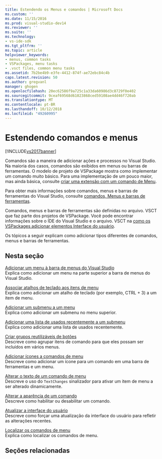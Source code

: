 ```yaml
---
title: Estendendo os Menus e comandos | Microsoft Docs
ms.custom: ''
ms.date: 11/15/2016
ms.prod: visual-studio-dev14
ms.reviewer: ''
ms.suite: ''
ms.technology:
- vs-ide-sdk
ms.tgt_pltfrm: ''
ms.topic: article
helpviewer_keywords:
- menus, common tasks
- VSPackages, menu tasks
- .vsct files, common menu tasks
ms.assetid: 7b2be4b9-e3fe-4412-874f-ae72ebc84c4b
caps.latest.revision: 50
ms.author: gregvanl
manager: ghogen
ms.openlocfilehash: 20ec62586f9a725c1a33da60986d3c8729f0e402
ms.sourcegitcommit: 9ceaf69568d61023868ced59108ae4dd46f720ab
ms.translationtype: MT
ms.contentlocale: pt-BR
ms.lasthandoff: 10/12/2018
ms.locfileid: "49260995"
---
```

# <a name="extending-menus-and-commands"></a>Estendendo comandos e menus
[!INCLUDE[vs2017banner](../includes/vs2017banner.md)]

Comandos são a maneira de adicionar ações e processos no Visual Studio. Na maioria dos casos, comandos são exibidos em menus ou barras de ferramentas. O modelo de projeto de VSPackage mostra como implementar um comando muito básico. Para uma implementação de um pouco maior, mas ainda básica, consulte [criar uma extensão com um comando de Menu](../extensibility/creating-an-extension-with-a-menu-command.md).  
  
 Para obter mais informações sobre comandos, menus e barras de ferramentas do Visual Studio, consulte [comandos, Menus e barras de ferramentas](../extensibility/internals/commands-menus-and-toolbars.md).  
  
 Comandos, menus e barras de ferramentas são definidas no arquivo. VSCT que faz parte dos projetos de VSPackage. Você pode encontrar informações sobre o IDE do Visual Studio e o arquivo. VSCT na [como os VSPackages adicionar elementos Interface do usuário](../extensibility/internals/how-vspackages-add-user-interface-elements.md).  
  
 Os tópicos a seguir explicam como adicionar tipos diferentes de comandos, menus e barras de ferramentas.  
  
## <a name="in-this-section"></a>Nesta seção  
 [Adicionar um menu à barra de menus do Visual Studio](../extensibility/adding-a-menu-to-the-visual-studio-menu-bar.md)  
 Explica como adicionar um menu na parte superior a barra de menus do Visual Studio.  
  
 [Associar atalhos de teclado aos itens de menu](../extensibility/binding-keyboard-shortcuts-to-menu-items.md)  
 Explica como adicionar um atalho de teclado (por exemplo, CTRL + 3) a um item de menu.  
  
 [Adicionar um submenu a um menu](../extensibility/adding-a-submenu-to-a-menu.md)  
 Explica como adicionar um submenu no menu superior.  
  
 [Adicionar uma lista de usados recentemente a um submenu](../extensibility/adding-a-most-recently-used-list-to-a-submenu.md)  
 Explica como adicionar uma lista de usados recentemente.  
  
 [Criar grupos reutilizáveis de botões](../extensibility/creating-reusable-groups-of-buttons.md)  
 Descreve como agrupar itens de comando para que eles possam ser incluídos em vários menus.  
  
 [Adicionar ícones a comandos de menu](../extensibility/adding-icons-to-menu-commands.md)  
 Descreve como adicionar um ícone para um comando em uma barra de ferramentas e um menu.  
  
 [Alterar o texto de um comando de menu](../extensibility/changing-the-text-of-a-menu-command.md)  
 Descreve o uso do `TextChanges` sinalizador para ativar um item de menu a ser alterado dinamicamente.  
  
 [Alterar a aparência de um comando](../extensibility/changing-the-appearance-of-a-command.md)  
 Descreve como habilitar ou desabilitar um comando.  
  
 [Atualizar a interface do usuário](../extensibility/updating-the-user-interface.md)  
 Descreve como forçar uma atualização da interface do usuário para refletir as alterações recentes.  
  
 [Localizar os comandos de menu](../extensibility/localizing-menu-commands.md)  
 Explica como localizar os comandos de menu.  
  
## <a name="related-sections"></a>Seções relacionadas

